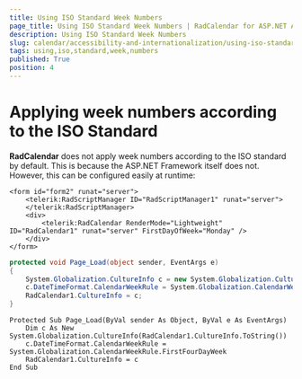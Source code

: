 ```yaml
---
title: Using ISO Standard Week Numbers
page_title: Using ISO Standard Week Numbers | RadCalendar for ASP.NET AJAX Documentation
description: Using ISO Standard Week Numbers
slug: calendar/accessibility-and-internationalization/using-iso-standard-week-numbers
tags: using,iso,standard,week,numbers
published: True
position: 4
---
```


# Applying week numbers according to the ISO Standard


**RadCalendar** does not apply week numbers according to the ISO standard by default. This is because the ASP.NET Framework itself does not. However, this can be configured easily at runtime:



````ASPNET
<form id="form2" runat="server">
    <telerik:RadScriptManager ID="RadScriptManager1" runat="server">
    </telerik:RadScriptManager>
    <div>
        <telerik:RadCalendar RenderMode="Lightweight" ID="RadCalendar1" runat="server" FirstDayOfWeek="Monday" />
    </div>
</form>
````
````C#
protected void Page_Load(object sender, EventArgs e)
{
    System.Globalization.CultureInfo c = new System.Globalization.CultureInfo(RadCalendar1.CultureInfo.ToString());
    c.DateTimeFormat.CalendarWeekRule = System.Globalization.CalendarWeekRule.FirstFourDayWeek;
    RadCalendar1.CultureInfo = c;
}
````
````VB.NET
Protected Sub Page_Load(ByVal sender As Object, ByVal e As EventArgs)
    Dim c As New System.Globalization.CultureInfo(RadCalendar1.CultureInfo.ToString())
    c.DateTimeFormat.CalendarWeekRule = System.Globalization.CalendarWeekRule.FirstFourDayWeek
    RadCalendar1.CultureInfo = c
End Sub
````


